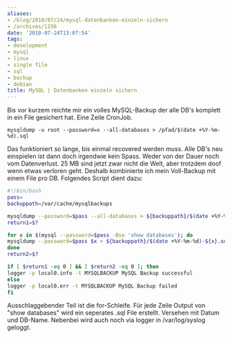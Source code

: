 ```yaml
---
aliases:
- /blog/2010/07/24/mysql-datenbanken-einzeln-sichern
- /archives/1156
date: '2010-07-24T13:07:54'
tags:
- development
- mysql
- linux
- single file
- sql
- backup
- debian
title: MySQL | Datenbanken einzeln sichern
---
```


Bis vor kurzem reichte mir ein volles MySQL-Backup der alle DB's komplett
in ein File gesichert hat. Eine Zeile CronJob.

```
mysqldump -u root --password=x --all-databases > /pfad/$(date +%Y-%m-%d).sql
```

Das funktioniert so lange, bis einmal recovered werden muss. Alle DB's neu
einspielen ist dann doch irgendwie kein Spass. Weder von der Dauer noch vom
Datenverlust. 25 MB sind jetzt zwar nicht die Welt, aber trotzdem doof wenn
etwas verloren geht. Deshalb kombinierte ich mein Voll-Backup mit einem
File pro DB. Folgendes Script dient dazu:

``` bash
#!/bin/bash
pass=
backuppath=/var/cache/mysqlbackups

mysqldump --password=$pass --all-databases > ${backuppath}/$(date +%Y-%m-%d).sql
return1=$?

for x in $(mysql --password=$pass -Bse 'show databases'); do
mysqldump --password=$pass $x > ${backuppath}/$(date +%Y-%m-%d)-${x}.sql
done
return2=$?

if [ $return1 -eq 0 ] && [ $return2 -eq 0 ]; then
logger -p local0.info -t MYSQLBACKUP MySQL Backup successful
else
logger -p local0.err -t MYSQLBACKUP MySQL Backup failed
fi
```

Ausschlaggebender Teil ist die for-Schleife. Für jede Zeile Output von
"show databases" wird ein seperates .sql File erstellt. Versehen mit Datum
und DB-Name. Nebenbei wird auch noch via logger in /var/log/syslog geloggt.
